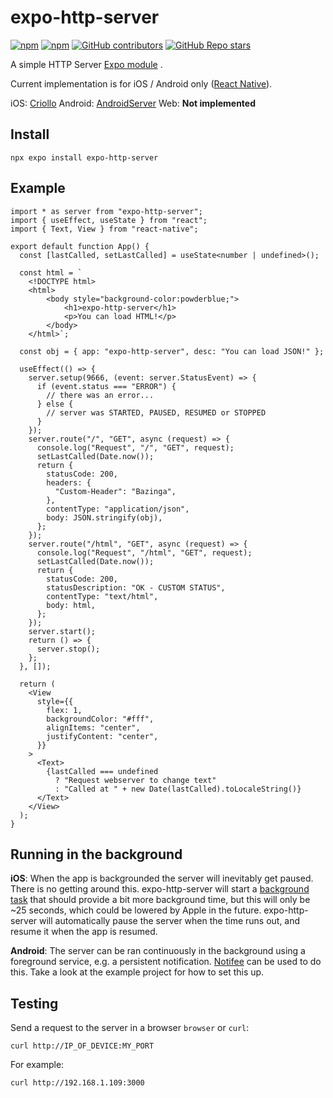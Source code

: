 
# expo-http-server

[![npm](https://img.shields.io/npm/v/expo-http-server?style=for-the-badge)](https://www.npmjs.com/package/expo-http-server)
[![npm](https://img.shields.io/npm/dt/expo-http-server?style=for-the-badge)](https://www.npmjs.com/package/expo-http-server)
[![GitHub contributors](https://img.shields.io/github/contributors/simonsturge/expo-http-server?style=for-the-badge)](https://github.com/simonsturge/expo-http-server)
[![GitHub Repo stars](https://img.shields.io/github/stars/simonsturge/expo-http-server?style=for-the-badge)](https://github.com/simonsturge/expo-http-server)

A simple HTTP Server [Expo module](https://docs.expo.dev/modules/) .

Current implementation is for iOS / Android only ([React Native](https://github.com/facebook/react-native)).

iOS: [Criollo](https://github.com/thecatalinstan/Criollo)
Android: [AndroidServer](https://github.com/fengzhizi715/AndroidServer)
Web: **Not implemented**

## Install

```shell
npx expo install expo-http-server
```

## Example
```tsx
import * as server from "expo-http-server";
import { useEffect, useState } from "react";
import { Text, View } from "react-native";

export default function App() {
  const [lastCalled, setLastCalled] = useState<number | undefined>();

  const html = `
	<!DOCTYPE html>
	<html>
		<body style="background-color:powderblue;">
			<h1>expo-http-server</h1>
			<p>You can load HTML!</p>
		</body>
	</html>`;

  const obj = { app: "expo-http-server", desc: "You can load JSON!" };

  useEffect(() => {
    server.setup(9666, (event: server.StatusEvent) => {
      if (event.status === "ERROR") {
        // there was an error...
      } else {
        // server was STARTED, PAUSED, RESUMED or STOPPED
      }
    });
    server.route("/", "GET", async (request) => {
      console.log("Request", "/", "GET", request);
      setLastCalled(Date.now());
      return {
        statusCode: 200,
        headers: {
          "Custom-Header": "Bazinga",
        },
        contentType: "application/json",
        body: JSON.stringify(obj),
      };
    });
    server.route("/html", "GET", async (request) => {
      console.log("Request", "/html", "GET", request);
      setLastCalled(Date.now());
      return {
        statusCode: 200,
        statusDescription: "OK - CUSTOM STATUS",
        contentType: "text/html",
        body: html,
      };
    });
    server.start();
    return () => {
      server.stop();
    };
  }, []);

  return (
    <View
      style={{
        flex: 1,
        backgroundColor: "#fff",
        alignItems: "center",
        justifyContent: "center",
      }}
    >
      <Text>
        {lastCalled === undefined
          ? "Request webserver to change text"
          : "Called at " + new Date(lastCalled).toLocaleString()}
      </Text>
    </View>
  );
}

```

## Running in the background
**iOS**: When the app is backgrounded the server will inevitably get paused. There is no getting around this. expo-http-server will start a  [background task](https://developer.apple.com/documentation/uikit/uiapplication/1623031-beginbackgroundtask) that should provide a bit more background time, but this will only be ~25 seconds, which could be lowered by Apple in the future. expo-http-server will automatically pause the server when the time runs out, and resume it when the app is resumed.

**Android**: The server can be ran continuously in the background using a foreground service, e.g. a persistent notification. [Notifee](https://notifee.app/react-native/docs/android/foreground-service#building-a-long-lived-task) can be used to do this. Take a look at the example project for how to set this up.

## Testing

Send a request to the server in a browser `browser` or `curl`:

```shell
curl http://IP_OF_DEVICE:MY_PORT
```
For example:
```shell
curl http://192.168.1.109:3000
```
